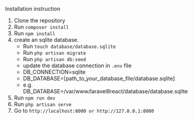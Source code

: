 Installation instruction
1. Clone the repository
2. Run `composer install`
3. Run `npm install`
5. create an sqlite database.
    - Run `touch database/database.sqlite`
    - Run `php artisan migrate`
    - Run `php artisan db:seed`
    - update the database connection in `.env` file
    - DB_CONNECTION=sqlite
    - DB_DATABASE=[path_to_your_database_file/database.sqlite] 
    - e.g. DB_DATABASE=/var/www/laravel8react/database/database.sqlite
6. Run `npm run dev`
7. Run `php artisan serve`
8. Go to `http://localhost:8000 or http://127.0.0.1:8000`